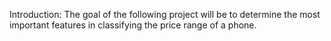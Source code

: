 Introduction:
The goal of the following project will be to determine the most important features in classifying the price range of a phone.